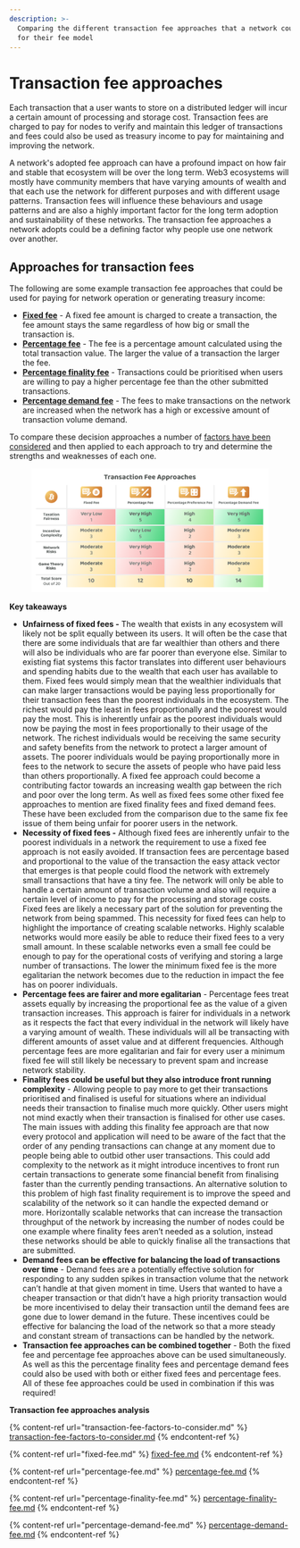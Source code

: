 ```yaml
---
description: >-
  Comparing the different transaction fee approaches that a network could use
  for their fee model
---
```


# Transaction fee approaches

Each transaction that a user wants to store on a distributed ledger will incur a certain amount of processing and storage cost. Transaction fees are charged to pay for nodes to verify and maintain this ledger of transactions and fees could also be used as treasury income to pay for maintaining and improving the network.

A network's adopted fee approach can have a profound impact on how fair and stable that ecosystem will be over the long term. Web3 ecosystems will mostly have community members that have varying amounts of wealth and that each use the network for different purposes and with different usage patterns. Transaction fees will influence these behaviours and usage patterns and are also a highly important factor for the long term adoption and sustainability of these networks. The transaction fee approaches a network adopts could be a defining factor why people use one network over another.



## **Approaches for transaction fees**

The following are some example transaction fee approaches that could be used for paying for network operation or generating treasury income:

* [**Fixed fee**](fixed-fee.md) - A fixed fee amount is charged to create a transaction, the fee amount stays the same regardless of how big or small the transaction is.
* [**Percentage fee**](percentage-fee.md) - The fee is a percentage amount calculated using the total transaction value. The larger the value of a transaction the larger the fee.
* [**Percentage finality fee**](percentage-finality-fee.md) - Transactions could be prioritised when users are willing to pay a higher percentage fee than the other submitted transactions.
* [**Percentage demand fee**](percentage-demand-fee.md) - The fees to make transactions on the network are increased when the network has a high or excessive amount of transaction volume demand.

To compare these decision approaches a number of [factors have been considered](transaction-fee-factors-to-consider.md) and then applied to each approach to try and determine the strengths and weaknesses of each one.

<figure><img src="../../.gitbook/assets/transaction-fee-approaches.png" alt=""><figcaption></figcaption></figure>



**Key takeaways**

* **Unfairness of fixed fees -** The wealth that exists in any ecosystem will likely not be split equally between its users. It will often be the case that there are some individuals that are far wealthier than others and there will also be individuals who are far poorer than everyone else. Similar to existing fiat systems this factor translates into different user behaviours and spending habits due to the wealth that each user has available to them. Fixed fees would simply mean that the wealthier individuals that can make larger transactions would be paying less proportionally for their transaction fees than the poorest individuals in the ecosystem. The richest would pay the least in fees proportionally and the poorest would pay the most. This is inherently unfair as the poorest individuals would now be paying the most in fees proportionally to their usage of the network. The richest individuals would be receiving the same security and safety benefits from the network to protect a larger amount of assets. The poorer individuals would be paying proportionally more in fees to the network to secure the assets of people who have paid less than others proportionally. A fixed fee approach could become a contributing factor towards an increasing wealth gap between the rich and poor over the long term. As well as fixed fees some other fixed fee approaches to mention are fixed finality fees and fixed demand fees. These have been excluded from the comparison due to the same fix fee issue of them being unfair for poorer users in the network.
* **Necessity of fixed fees -** Although fixed fees are inherently unfair to the poorest individuals in a network the requirement to use a fixed fee approach is not easily avoided. If transaction fees are percentage based and proportional to the value of the transaction the easy attack vector that emerges is that people could flood the network with extremely small transactions that have a tiny fee. The network will only be able to handle a certain amount of transaction volume and also will require a certain level of income to pay for the processing and storage costs. Fixed fees are likely a necessary part of the solution for preventing the network from being spammed. This necessity for fixed fees can help to highlight the importance of creating scalable networks. Highly scalable networks would more easily be able to reduce their fixed fees to a very small amount. In these scalable networks even a small fee could be enough to pay for the operational costs of verifying and storing a large number of transactions. The lower the minimum fixed fee is the more egalitarian the network becomes due to the reduction in impact the fee has on poorer individuals.
* **Percentage fees are fairer and more egalitarian** - Percentage fees treat assets equally by increasing the proportional fee as the value of a given transaction increases. This approach is fairer for individuals in a network as it respects the fact that every individual in the network will likely have a varying amount of wealth. These individuals will all be transacting with different amounts of asset value and at different frequencies. Although percentage fees are more egalitarian and fair for every user a minimum fixed fee will still likely be necessary to prevent spam and increase network stability.
* **Finality fees could be useful but they also introduce front running complexity** - Allowing people to pay more to get their transactions prioritised and finalised is useful for situations where an individual needs their transaction to finalise much more quickly. Other users might not mind exactly when their transaction is finalised for other use cases. The main issues with adding this finality fee approach are that now every protocol and application will need to be aware of the fact that the order of any pending transactions can change at any moment due to people being able to outbid other user transactions. This could add complexity to the network as it might introduce incentives to front run certain transactions to generate some financial benefit from finalising faster than the currently pending transactions. An alternative solution to this problem of high fast finality requirement is to improve the speed and scalability of the network so it can handle the expected demand or more. Horizontally scalable networks that can increase the transaction throughput of the network by increasing the number of nodes could be one example where finality fees aren’t needed as a solution, instead these networks should be able to quickly finalise all the transactions that are submitted.
* **Demand fees can be effective for balancing the load of transactions over time** - Demand fees are a potentially effective solution for responding to any sudden spikes in transaction volume that the network can’t handle at that given moment in time. Users that wanted to have a cheaper transaction or that didn’t have a high priority transaction would be more incentivised to delay their transaction until the demand fees are gone due to lower demand in the future. These incentives could be effective for balancing the load of the network so that a more steady and constant stream of transactions can be handled by the network.
* **Transaction fee approaches can be combined together** - Both the fixed fee and percentage fee approaches above can be used simultaneously. As well as this the percentage finality fees and percentage demand fees could also be used with both or either fixed fees and percentage fees. All of these fee approaches could be used in combination if this was required!



**Transaction fee approaches analysis**

{% content-ref url="transaction-fee-factors-to-consider.md" %}
[transaction-fee-factors-to-consider.md](transaction-fee-factors-to-consider.md)
{% endcontent-ref %}

{% content-ref url="fixed-fee.md" %}
[fixed-fee.md](fixed-fee.md)
{% endcontent-ref %}

{% content-ref url="percentage-fee.md" %}
[percentage-fee.md](percentage-fee.md)
{% endcontent-ref %}

{% content-ref url="percentage-finality-fee.md" %}
[percentage-finality-fee.md](percentage-finality-fee.md)
{% endcontent-ref %}

{% content-ref url="percentage-demand-fee.md" %}
[percentage-demand-fee.md](percentage-demand-fee.md)
{% endcontent-ref %}
